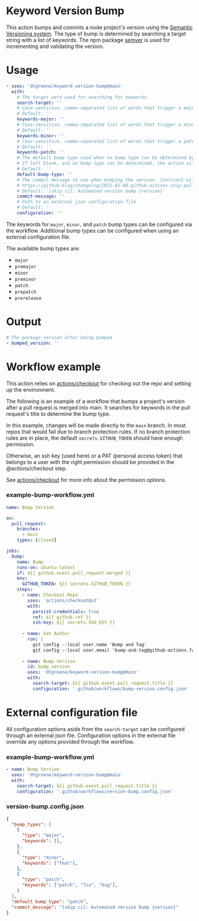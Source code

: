 # Keyword Version Bump

This action bumps and commits a node project's version using the [Semantic Versioning system](https://semver.org/). The type of bump is determined by searching a target string with a list of keywords.  The npm package [semver](https://www.npmjs.com/package/semver) is used for incrementing and validating the version.

# Usage

<!-- start usage -->
```yaml
- uses: 'dtgreene/keyword-version-bump@main'
  with:
    # The target word used for searching for keywords.
    search-target: ''
    # Case-sensitive, comma-separated list of words that trigger a major version bump.
    # Default: ''
    keywords-major: ''
    # Case-sensitive, comma-separated list of words that trigger a minor version bump.
    # Default: ''
    keywords-minor: ''
    # Case-sensitive, comma-separated list of words that trigger a patch version bump.
    # Default: ''
    keywords-patch: ''
    # The default bump type used when no bump type can be determined by searching.
    # If left blank, and no bump type can be determined, the action will exit without bumping.
    # Default: ''
    default-bump-type: ''
    # The commit message to use when bumping the version. {version} will be replaced with the new version.
    # https://github.blog/changelog/2021-02-08-github-actions-skip-pull-request-and-push-workflows-with-skip-ci/
    # Default: '[skip ci]: Automated version bump {version}'
    commit-message: ''
    # Path to an external json configuration file
    # Default: ''
    configuration: ''
```
<!-- end usage -->

The keywords for `major`, `minor`, and `patch` bump types can be configured via the workflow.  Additional bump types can be configured when using an external configuration file.  

The available bump types are:
- `major`
- `premajor`
- `minor`
- `preminor`
- `patch`
- `prepatch`
- `prerelease`

# Output
<!-- start output -->
```yaml
# The package version after being bumped
- bumped_version: ''
```
<!-- end output -->

# Workflow example

This action relies on [actions/checkout](https://github.com/actions/checkout/) for checking out the repo and setting up the environment.

The following is an example of a workflow that bumps a project's version after a pull request is merged into main.  It searches for keywords in the pull request's title to determine the bump type.

In this example, changes will be made directly to the `main` branch. In most repos that would fail due to branch protection rules.  If no branch protection rules are in place, the default `secrets.GITHUB_TOKEN` should have enough permission. 

Otherwise, an ssh key (used here) or a PAT (personal access token) that belongs to a user with the right permission should be provided in the @actions/checkout step.

See [actions/checkout](https://github.com/actions/checkout/) for more info about the permission options.

### example-bump-workflow.yml

<!-- start workflow1 -->
```yaml
name: Bump Version

on:
  pull_request:
    branches: 
      - main
    types: [closed]

jobs:
  bump:
    name: Bump
    runs-on: ubuntu-latest
    if: ${{ github.event.pull_request.merged }}
    env: 
      GITHUB_TOKEN: ${{ secrets.GITHUB_TOKEN }}
    steps:
      - name: Checkout Repo
        uses: 'actions/checkout@v3'
        with:
          persist-credentials: true
          ref: ${{ github.ref }}
          ssh-key: ${{ secrets.SSH_KEY }}
  
      - name: Set Author
        run: |
          git config --local user.name 'Bump and Tag'
          git config --local user.email 'bump-and-tag@github-actions.fake'  
        
      - name: Bump Version
        id: bump_version
        uses: 'dtgreene/keyword-version-bump@main'
        with:
          search-target: ${{ github.event.pull_request.title }}
          configuration: '.github/workflows/bump-version.config.json'
```
<!-- end workflow1 -->

# External configuration file

All configuration options aside from the `search-target` can be configured through an external json file.  Configuration options in the external file override any options provided through the workflow.

### example-bump-workflow.yml

<!-- start workflow2 -->
```yaml
- name: Bump Version
  uses: 'dtgreene/keyword-version-bump@main'
  with:
    search-target: ${{ github.event.pull_request.title }}
    configuration: '.github/workflows/version-bump.config.json'
```
<!-- end workflow2 -->

### version-bump.config.json

<!-- start config -->
```json
{
  "bump_types": [
    {
      "type": "major",
      "keywords": [],
    },
    {
      "type": "minor",
      "keywords": ["feat"],
    },
    {
      "type": "patch",
      "keywords": ["patch", "fix", "bug"],
    }
  ],
  "default_bump_type": "patch",
  "commit_message": "[skip ci]: Automated version bump {version}"
}
```
<!-- end config -->
